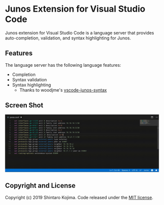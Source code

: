 # Junos Extension for Visual Studio Code

Junos extension for Visual Studio Code is a language server that provides auto-completion, validation, and syntax highlighting for Junos.


## Features

The language server has the following language features:

* Completion
* Syntax validation
* Syntax highlighting
  * Thanks to woodjme's [vscode-junos-syntax](https://github.com/woodjme/vscode-junos-syntax)


## Screen Shot

![Screen Shot](docs/images/screen_shot01.gif)

## Copyright and License

Copyright (c) 2019 Shintaro Kojima. Code released under the [MIT license](LICENSE.txt).
